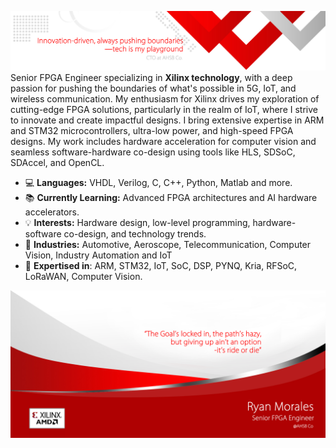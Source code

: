 ![title](bt.png)
Senior FPGA Engineer specializing in **Xilinx technology**, with a deep passion for pushing the boundaries of what's possible in 5G, IoT, and wireless communication. My enthusiasm for Xilinx drives my exploration of cutting-edge FPGA solutions, particularly in the realm of IoT, where I strive to innovate and create impactful designs. I bring extensive expertise in ARM and STM32 microcontrollers, ultra-low power, and high-speed FPGA designs. My work includes hardware acceleration for computer vision and seamless software-hardware co-design using tools like HLS, SDSoC, SDAccel, and OpenCL.

- 💻 **Languages:** VHDL, Verilog, C, C++, Python, Matlab and more.
- 📚 **Currently Learning:** Advanced FPGA architectures and AI hardware accelerators.
- 💡 **Interests:** Hardware design, low-level programming, hardware-software co-design, and technology trends.
- 👑 **Industries:** Automotive, Aeroscope, Telecommunication, Computer Vision, Industry Automation and IoT
- 🚀 **Expertised in**: ARM, STM32, IoT, SoC, DSP, PYNQ, Kria, RFSoC, LoRaWAN, Computer Vision.


![my life](bbb.png)
